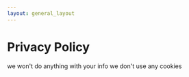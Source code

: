 ```yaml
---
layout: general_layout
---
```

# Privacy Policy
we won't do anything with your info
we don't use any cookies
